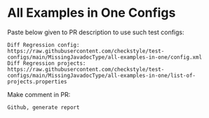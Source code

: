 # All Examples in One Configs
Paste below given to PR description to use such test configs:
```
Diff Regression config: https://raw.githubusercontent.com/checkstyle/test-configs/main/MissingJavadocType/all-examples-in-one/config.xml
Diff Regression projects: https://raw.githubusercontent.com/checkstyle/test-configs/main/MissingJavadocType/all-examples-in-one/list-of-projects.properties
```
Make comment in PR:
```
Github, generate report
```
